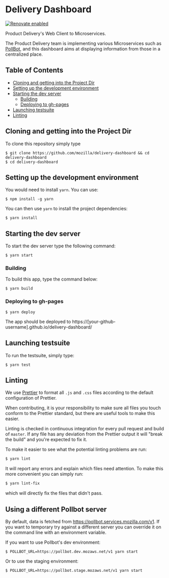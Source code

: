 # Delivery Dashboard

[![Renovate enabled](https://img.shields.io/badge/renovate-enabled-brightgreen.svg)](https://renovateapp.com/)

Product Delivery's Web Client to Microservices.

The Product Delivery team is implementing various Microservices such as
[PollBot](https://github.com/mozilla/PollBot), and this dashboard aims at
displaying information from those in a centralized place.

## Table of Contents

* [Cloning and getting into the Project Dir](#cloning-and-getting-into-the-project-dir)
* [Setting up the development environment](#setting-up-the-development-environment)
* [Starting the dev server](#starting-the-dev-server)
  * [Building](#building)
  * [Deploying to gh-pages](#deploying-to-gh-pages)
* [Launching testsuite](#launching-testsuite)
* [Linting](#linting)

## Cloning and getting into the Project Dir

To clone this repository simply type

    $ git clone https://github.com/mozilla/delivery-dashboard && cd delivery-dashboard
    $ cd delivery-dashboard

## Setting up the development environment

You would need to install `yarn`. You can use:

    $ npm install -g yarn

You can then use `yarn` to install the project dependencies:

    $ yarn install

## Starting the dev server

To start the dev server type the following command:

    $ yarn start

### Building

To build this app, type the command below:

    $ yarn build

### Deploying to gh-pages

    $ yarn deploy

The app should be deployed to
https://[your-github-username].github.io/delivery-dashboard/

## Launching testsuite

To run the testsuite, simply type:

    $ yarn test

## Linting

We use [Prettier](https://prettier.io/) to format all `.js` and `.css` files
according to the default configuration of Prettier.

When contributing, it is your responsibility to make sure all files you
touch conform to the Prettier standard, but there are useful tools to make
this easier.

Linting is checked in continuous integration for every pull request and
build of `master`. If any file has any deviation from the Prettier output
it will "break the build" and you're expected to fix it.

To make it easier to see what the potential linting problems are run:

```sh
$ yarn lint
```

It will report any errors and explain which files need attention. To
make this more convenient you can simply run:

```sh
$ yarn lint-fix
```

which will directly fix the files that didn't pass.

## Using a different Pollbot server

By default, data is fetched from https://pollbot.services.mozilla.com/v1. 
If you want to temporary try against a different server you can override 
it on the command line with an environment variable.

If you want to use Pollbot's dev environment:

    $ POLLBOT_URL=https://pollbot.dev.mozaws.net/v1 yarn start

Or to use the staging environment:

    $ POLLBOT_URL=https://pollbot.stage.mozaws.net/v1 yarn start
